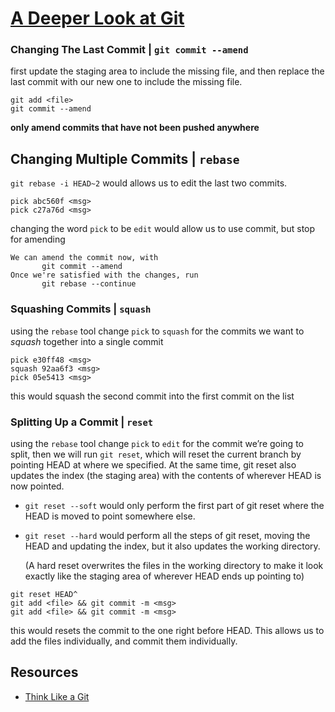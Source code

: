 # [A Deeper Look at Git](https://www.theodinproject.com/lessons/javascript-a-deeper-look-at-git)

### Changing The Last Commit | `git commit --amend`
first update the staging area to include the missing file, and then replace the last commit with our new one to include the missing file.
  ```
  git add <file>
  git commit --amend
  ```
**only amend commits that have not been pushed anywhere**

## Changing Multiple Commits | `rebase`
`git rebase -i HEAD~2` would allows us to edit the last two commits.
```
pick abc560f <msg>
pick c27a76d <msg>
```
changing the word `pick` to be `edit` would allow us to use commit, but stop for amending
```
We can amend the commit now, with
       git commit --amend
Once we're satisfied with the changes, run
       git rebase --continue
```
### Squashing Commits | `squash`
using the `rebase` tool change `pick` to `squash` for the commits we want to _squash_ together into a single commit
```
pick e30ff48 <msg>
squash 92aa6f3 <msg>
pick 05e5413 <msg>
```
this would squash the second commit into the first commit on the list
### Splitting Up a Commit | `reset`
using the `rebase` tool change `pick` to `edit` for the commit we’re going to split, then we will run `git reset`, which will reset the current branch by pointing HEAD at where we specified. At the same time, git reset also updates the index (the staging area) with the contents of wherever HEAD is now pointed.

- `git reset --soft` would only perform the first part of git reset where the HEAD is moved to point somewhere else.
- `git reset --hard` would perform all the steps of git reset, moving the HEAD and updating the index, but it also updates the working directory.

  (A hard reset overwrites the files in the working directory to make it look exactly like the staging area of wherever HEAD ends up pointing to)
```
git reset HEAD^
git add <file> && git commit -m <msg>
git add <file> && git commit -m <msg>
```
this would resets the commit to the one right before HEAD. This allows us to add the files individually, and commit them individually.

## Resources
- [Think Like a Git](https://think-like-a-git.net/)

